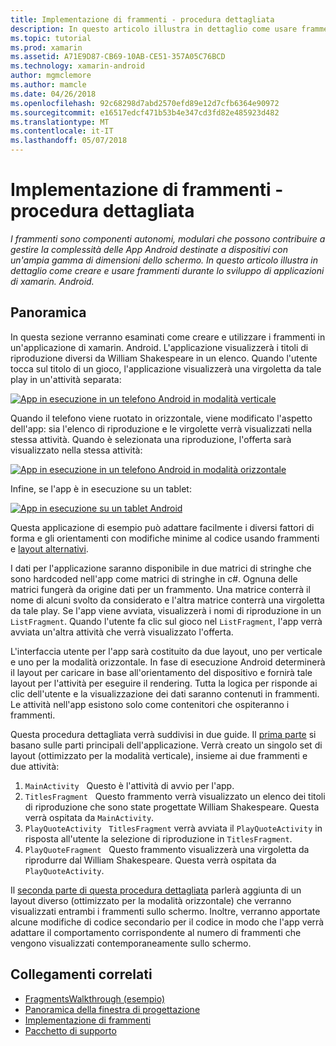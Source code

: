 ```yaml
---
title: Implementazione di frammenti - procedura dettagliata
description: In questo articolo illustra in dettaglio come usare frammenti per sviluppare applicazioni di xamarin. Android.
ms.topic: tutorial
ms.prod: xamarin
ms.assetid: A71E9D87-CB69-10AB-CE51-357A05C76BCD
ms.technology: xamarin-android
author: mgmclemore
ms.author: mamcle
ms.date: 04/26/2018
ms.openlocfilehash: 92c68298d7abd2570efd89e12d7cfb6364e90972
ms.sourcegitcommit: e16517edcf471b53b4e347cd3fd82e485923d482
ms.translationtype: MT
ms.contentlocale: it-IT
ms.lasthandoff: 05/07/2018
---
```

# <a name="implementing-fragments---walkthrough"></a>Implementazione di frammenti - procedura dettagliata

_I frammenti sono componenti autonomi, modulari che possono contribuire a gestire la complessità delle App Android destinate a dispositivi con un'ampia gamma di dimensioni dello schermo. In questo articolo illustra in dettaglio come creare e usare frammenti durante lo sviluppo di applicazioni di xamarin. Android._

## <a name="overview"></a>Panoramica

In questa sezione verranno esaminati come creare e utilizzare i frammenti in un'applicazione di xamarin. Android. L'applicazione visualizzerà i titoli di riproduzione diversi da William Shakespeare in un elenco. Quando l'utente tocca sul titolo di un gioco, l'applicazione visualizzerà una virgoletta da tale play in un'attività separata:

[![App in esecuzione in un telefono Android in modalità verticale](./images/intro-screenshot-phone-sml.png)](./images/intro-screenshot-phone.png#lightbox)

Quando il telefono viene ruotato in orizzontale, viene modificato l'aspetto dell'app: sia l'elenco di riproduzione e le virgolette verrà visualizzati nella stessa attività. Quando è selezionata una riproduzione, l'offerta sarà visualizzato nella stessa attività:

[![App in esecuzione in un telefono Android in modalità orizzontale](./images/intro-screenshot-phone-land-sml.png)](./images/intro-screenshot-phone-land.png#lightbox)

Infine, se l'app è in esecuzione su un tablet:

[![App in esecuzione su un tablet Android](./images/intro-screenshot-tablet-sml.png)](./images/intro-screenshot-tablet.png#lightbox)

Questa applicazione di esempio può adattare facilmente i diversi fattori di forma e gli orientamenti con modifiche minime al codice usando frammenti e [layout alternativi](/xamarin/android/app-fundamentals/resources-in-android/alternate-resources).

I dati per l'applicazione saranno disponibile in due matrici di stringhe che sono hardcoded nell'app come matrici di stringhe in c#. Ognuna delle matrici fungerà da origine dati per un frammento.  Una matrice conterrà il nome di alcuni svolto da considerato e l'altra matrice conterrà una virgoletta da tale play. Se l'app viene avviata, visualizzerà i nomi di riproduzione in un `ListFragment`. Quando l'utente fa clic sul gioco nel `ListFragment`, l'app verrà avviata un'altra attività che verrà visualizzato l'offerta.

L'interfaccia utente per l'app sarà costituito da due layout, uno per verticale e uno per la modalità orizzontale. In fase di esecuzione Android determinerà il layout per caricare in base all'orientamento del dispositivo e fornirà tale layout per l'attività per eseguire il rendering. Tutta la logica per risponde ai clic dell'utente e la visualizzazione dei dati saranno contenuti in frammenti. Le attività nell'app esistono solo come contenitori che ospiteranno i frammenti.

Questa procedura dettagliata verrà suddivisi in due guide. Il [prima parte](./walkthrough.md) si basano sulle parti principali dell'applicazione. Verrà creato un singolo set di layout (ottimizzato per la modalità verticale), insieme ai due frammenti e due attività:

1. `MainActivity` &nbsp; Questo è l'attività di avvio per l'app.
1. `TitlesFragment` &nbsp; Questo frammento verrà visualizzato un elenco dei titoli di riproduzione che sono state progettate William Shakespeare. Questa verrà ospitata da `MainActivity`.
1. `PlayQuoteActivity` &nbsp; `TitlesFragment` verrà avviata il `PlayQuoteActivity` in risposta all'utente la selezione di riproduzione in `TitlesFragment`.
1. `PlayQuoteFragment` &nbsp; Questo frammento visualizzerà una virgoletta da riprodurre dal William Shakespeare. Questa verrà ospitata da `PlayQuoteActivity`.

Il [seconda parte di questa procedura dettagliata](./walkthrough-landscape.md) parlerà aggiunta di un layout diverso (ottimizzato per la modalità orizzontale) che verranno visualizzati entrambi i frammenti sullo schermo. Inoltre, verranno apportate alcune modifiche di codice secondario per il codice in modo che l'app verrà adattare il comportamento corrispondente al numero di frammenti che vengono visualizzati contemporaneamente sullo schermo.

## <a name="related-links"></a>Collegamenti correlati

- [FragmentsWalkthrough (esempio)](https://developer.xamarin.com/samples/monodroid/FragmentsWalkthrough/)
- [Panoramica della finestra di progettazione](~/android/user-interface/android-designer/index.md)
- [Implementazione di frammenti](http://developer.android.com/guide/topics/fundamentals/fragments.html)
- [Pacchetto di supporto](http://developer.android.com/sdk/compatibility-library.html)
